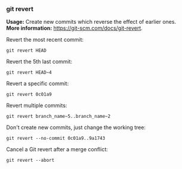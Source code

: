 ### git revert

**Usage:** Create new commits which reverse the effect of earlier ones. <br />
**More information:** https://git-scm.com/docs/git-revert. <br />

Revert the most recent commit:

```
git revert HEAD
```

Revert the 5th last commit:

```
git revert HEAD~4
```

Revert a specific commit:

```
git revert 0c01a9
```

Revert multiple commits:

```
git revert branch_name~5..branch_name~2
```

Don't create new commits, just change the working tree:

```
git revert --no-commit 0c01a9..9a1743
```

Cancel a Git revert after a merge conflict:

```
git revert --abort
```

